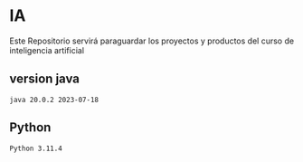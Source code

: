# IA
Este Repositorio servirá paraguardar los proyectos y productos del curso de inteligencia artificial

## version java
`java 20.0.2 2023-07-18`

## Python 
`Python 3.11.4`